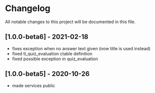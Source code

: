 # Changelog
All notable changes to this project will be documented in this file.

## [1.0.0-beta6] - 2021-02-18
- fixes exception when no answer text given (now title is used instead)
- fixed tl_quiz_evaluation ctable definition
- fixed possible exception in quiz_evaluation

## [1.0.0-beta5] - 2020-10-26
- made services public
